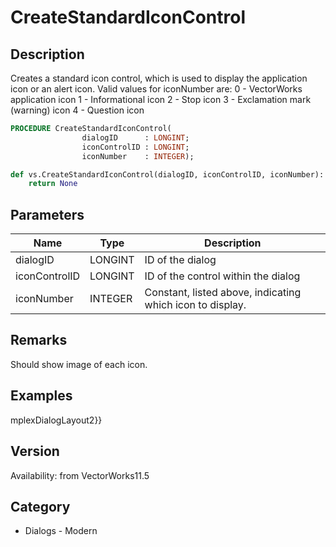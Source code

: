 # CreateStandardIconControl

## Description
Creates a standard icon control, which is used to display the application icon or an alert icon. Valid values for iconNumber are:
0 - VectorWorks application icon
1 - Informational icon
2 - Stop icon
3 - Exclamation mark (warning) icon
4 - Question icon

```pascal
PROCEDURE CreateStandardIconControl(
				dialogID      : LONGINT;
				iconControlID : LONGINT;
				iconNumber    : INTEGER);
```

```python
def vs.CreateStandardIconControl(dialogID, iconControlID, iconNumber):
    return None
```

## Parameters
|Name|Type|Description|
|---|---|---|
|dialogID|LONGINT|ID of the dialog|
|iconControlID|LONGINT|ID of the control within the dialog|
|iconNumber|INTEGER|Constant, listed above, indicating which icon to display.|

## Remarks
Should show image of each icon.

## Examples
mplexDialogLayout2}}

## Version
Availability: from VectorWorks11.5

## Category
* Dialogs - Modern


